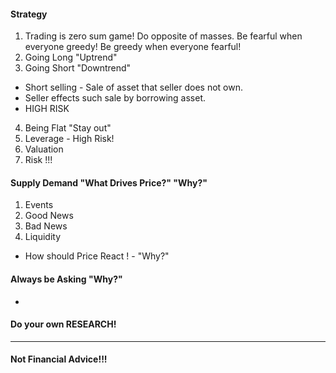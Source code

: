 #### Strategy
1. Trading is zero sum game! Do opposite of masses. Be fearful when everyone greedy! Be greedy when everyone fearful!
2. Going Long "Uptrend"
3. Going Short "Downtrend"
 * Short selling - Sale of asset that seller does not own.
 * Seller effects such sale by borrowing asset.
 * HIGH RISK
4. Being Flat "Stay out"
5. Leverage - High Risk!
6. Valuation
7. Risk !!!

#### Supply Demand "What Drives Price?" "Why?"
1. Events
2. Good News
3. Bad News
4. Liquidity
- How should Price React ! - "Why?"

#### Always be Asking "Why?"
-

#### Do your own RESEARCH!

****

#### Not Financial Advice!!!
